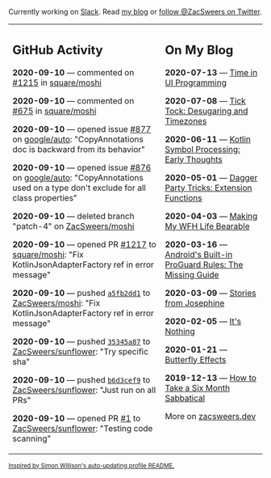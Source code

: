 Currently working on [Slack](https://slack.com/). Read [my blog](https://zacsweers.dev/) or [follow @ZacSweers on Twitter](https://twitter.com/ZacSweers).

<table><tr><td valign="top" width="60%">

## GitHub Activity
<!-- githubActivity starts -->
**2020-09-10** — commented on [#1215](https://github.com/square/moshi/issues/1215#issuecomment-690818608) in [square/moshi](https://api.github.com/repos/square/moshi)

**2020-09-10** — commented on [#675](https://github.com/square/moshi/issues/675#issuecomment-690817078) in [square/moshi](https://api.github.com/repos/square/moshi)

**2020-09-10** — opened issue [#877](https://api.github.com/repos/google/auto/issues/877) on [google/auto](https://api.github.com/repos/google/auto): "CopyAnnotations doc is backward from its behavior"

**2020-09-10** — opened issue [#876](https://api.github.com/repos/google/auto/issues/876) on [google/auto](https://api.github.com/repos/google/auto): "CopyAnnotations used on a type don't exclude for all class properties"

**2020-09-10** — deleted branch "patch-4" on [ZacSweers/moshi](https://api.github.com/repos/ZacSweers/moshi)

**2020-09-10** — opened PR [#1217](https://api.github.com/repos/square/moshi/pulls/1217) to [square/moshi](https://api.github.com/repos/square/moshi): "Fix KotlinJsonAdapterFactory ref in error message"

**2020-09-10** — pushed [`a5fb2dd1`](https://github.com/ZacSweers/moshi/commit/a5fb2dd10e3715a4df9d9420629771bcf187363e) to [ZacSweers/moshi](https://api.github.com/repos/ZacSweers/moshi): "Fix KotlinJsonAdapterFactory ref in error message"

**2020-09-10** — pushed [`35345a87`](https://github.com/ZacSweers/sunflower/commit/35345a87a74e09b972e1891c50a69b9f58b500eb) to [ZacSweers/sunflower](https://api.github.com/repos/ZacSweers/sunflower): "Try specific sha"

**2020-09-10** — pushed [`b6d3cef9`](https://github.com/ZacSweers/sunflower/commit/b6d3cef96adf9690598701a198b5de7f14a0cdb5) to [ZacSweers/sunflower](https://api.github.com/repos/ZacSweers/sunflower): "Just run on all PRs"

**2020-09-10** — opened PR [#1](https://api.github.com/repos/ZacSweers/sunflower/pulls/1) to [ZacSweers/sunflower](https://api.github.com/repos/ZacSweers/sunflower): "Testing code scanning"
<!-- githubActivity ends -->
</td><td valign="top" width="40%">

## On My Blog
<!-- blog starts -->
**2020-07-13** — [Time in UI Programming](https://www.zacsweers.dev/time-in-ui/)

**2020-07-08** — [Tick Tock: Desugaring and Timezones](https://www.zacsweers.dev/ticktock-desugaring-timezones/)

**2020-06-11** — [Kotlin Symbol Processing: Early Thoughts](https://www.zacsweers.dev/kotlin-symbol-processor-early-thoughts/)

**2020-05-01** — [Dagger Party Tricks: Extension Functions](https://www.zacsweers.dev/dagger-party-tricks-extension-functions/)

**2020-04-03** — [Making My WFH Life Bearable](https://www.zacsweers.dev/making-wfh-life-bearable/)

**2020-03-16** — [Android's Built-in ProGuard Rules: The Missing Guide](https://www.zacsweers.dev/android-proguard-rules/)

**2020-03-09** — [Stories from Josephine](https://www.zacsweers.dev/stories-from-josephine/)

**2020-02-05** — [It's Nothing](https://www.zacsweers.dev/its-nothing/)

**2020-01-21** — [Butterfly Effects](https://www.zacsweers.dev/butterfly-effects/)

**2019-12-13** — [How to Take a Six Month Sabbatical](https://www.zacsweers.dev/how-to-take-a-six-month-sabbatical/)
<!-- blog ends -->
More on [zacsweers.dev](https://zacsweers.dev/)
</td></tr></table>

<sub><a href="https://simonwillison.net/2020/Jul/10/self-updating-profile-readme/">Inspired by Simon Willison's auto-updating profile README.</a></sub>